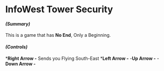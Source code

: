 # InfoWest Tower Security
#### *(Summary)*
  This is a game that has **No End**, Only a Beginning.


#### *(Controls)*
***Right Arrow -** Sends you Flying South-East
***Left Arrow -**
-**Up Arrow -**
-**Down Arrow -**

